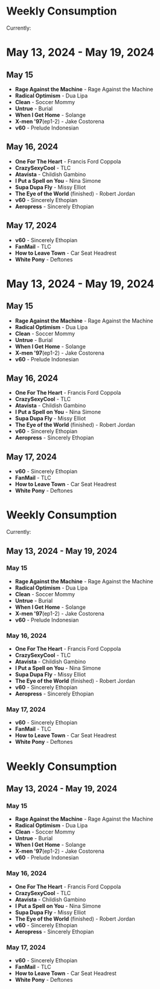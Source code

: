 # Weekly Consumption

Currently:

# May 13, 2024 - May 19, 2024

## May 15

- **Rage Against the Machine** - Rage Against the Machine
- **Radical Optimism** - Dua Lipa
- **Clean** - Soccer Mommy
- **Untrue** - Burial
- **When I Get Home** - Solange
- **X-men '97**(ep1-2) - Jake Costorena
- **v60** - Prelude Indonesian

## May 16, 2024

- **One For The Heart** - Francis Ford Coppola
- **CrazySexyCool** - TLC
- **Atavista** - Childish Gambino
- **I Put a Spell on You** - Nina Simone
- **Supa Dupa Fly** - Missy Elliot
- **The Eye of the World** (finished) - Robert Jordan
- **v60** - Sincerely Ethopian
- **Aeropress** - Sincerely Ethopian

## May 17, 2024

- **v60** - Sincerely Ethopian
- **FanMail** - TLC
- **How to Leave Town** - Car Seat Headrest
- **White Pony** - Deftones
# May 13, 2024 - May 19, 2024

## May 15

- **Rage Against the Machine** - Rage Against the Machine
- **Radical Optimism** - Dua Lipa
- **Clean** - Soccer Mommy
- **Untrue** - Burial
- **When I Get Home** - Solange
- **X-men '97**(ep1-2) - Jake Costorena
- **v60** - Prelude Indonesian

## May 16, 2024

- **One For The Heart** - Francis Ford Coppola
- **CrazySexyCool** - TLC
- **Atavista** - Childish Gambino
- **I Put a Spell on You** - Nina Simone
- **Supa Dupa Fly** - Missy Elliot
- **The Eye of the World** (finished) - Robert Jordan
- **v60** - Sincerely Ethopian
- **Aeropress** - Sincerely Ethopian

## May 17, 2024

- **v60** - Sincerely Ethopian
- **FanMail** - TLC
- **How to Leave Town** - Car Seat Headrest
- **White Pony** - Deftones
# Weekly Consumption

Currently:
## May 13, 2024 - May 19, 2024

### May 15

- **Rage Against the Machine** - Rage Against the Machine
- **Radical Optimism** - Dua Lipa
- **Clean** - Soccer Mommy
- **Untrue** - Burial
- **When I Get Home** - Solange
- **X-men '97**(ep1-2) - Jake Costorena
- **v60** - Prelude Indonesian

### May 16, 2024

- **One For The Heart** - Francis Ford Coppola
- **CrazySexyCool** - TLC
- **Atavista** - Childish Gambino
- **I Put a Spell on You** - Nina Simone
- **Supa Dupa Fly** - Missy Elliot
- **The Eye of the World** (finished) - Robert Jordan
- **v60** - Sincerely Ethopian
- **Aeropress** - Sincerely Ethopian

### May 17, 2024

- **v60** - Sincerely Ethopian
- **FanMail** - TLC
- **How to Leave Town** - Car Seat Headrest
- **White Pony** - Deftones
# Weekly Consumption
## May 13, 2024 - May 19, 2024

### May 15

- **Rage Against the Machine** - Rage Against the Machine
- **Radical Optimism** - Dua Lipa
- **Clean** - Soccer Mommy
- **Untrue** - Burial
- **When I Get Home** - Solange
- **X-men '97**(ep1-2) - Jake Costorena
- **v60** - Prelude Indonesian

### May 16, 2024

- **One For The Heart** - Francis Ford Coppola
- **CrazySexyCool** - TLC
- **Atavista** - Childish Gambino
- **I Put a Spell on You** - Nina Simone
- **Supa Dupa Fly** - Missy Elliot
- **The Eye of the World** (finished) - Robert Jordan
- **v60** - Sincerely Ethopian
- **Aeropress** - Sincerely Ethopian

### May 17, 2024

- **v60** - Sincerely Ethopian
- **FanMail** - TLC
- **How to Leave Town** - Car Seat Headrest
- **White Pony** - Deftones
